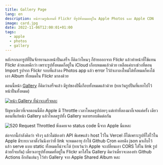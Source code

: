 ```yaml
---
title: Gallery Page
lang: en
description: หน้ารวมรูปแทนที่ Flickr ที่รูปทั้งหมดอยู่ใน Apple Photos และ Apple CDN
image: card.jpg
date: 2022-11-06T12:00:01+01:00
tags:
  - apple
  - photos
  - gallery
---
```


หลังจากเอารูปที่ปั่นจักรยานลงหน้าปั่นเสร็จ ก็คิดว่าไหนๆ ก็ย้ายออกจาก Flickr แล้วทำหน้าที่ใช้แทน Flickr ด้วยเลยดีกว่า เพราะรูปทั้งหมดก็อยู่ใน iCloud เกือบหมดแล้วด้วย เหลือแค่บางช่วงที่ตอน Import รูปจาก Flickr รอบที่แล้วลง Photos app แล้ว error ไว้ถ้าเอาลงใหม่ได้ทั้งหมดก็คงได้เอา Album ทั้งหมดใน Flickr มาลงด้วย

ตอนนี้หน้า [Gallery](https://www.llun.me/gallery) ก็คิดว่าเสร็จแล้ว มีรูปของปีนี้เกือบทั้งหมดแล้วด้วย (ยกเว้นรูปปั่นที่แยกไปไว้หน้าปั่นทั้งหมด)

[![หน้า Gallery ที่น่าจะเสร็จหละ](gallery.png)](https://www.llun.me/gallery)

ปัญหาเดียวที่เจอตอนนี้คือ Apple มี Throttle เวลาโหลดรูปบ่อยๆ แต่เท่าที่ลองมาก็เจอแค่ครั้ง
เดียวตอนที่แก้หน้า Gallery แล้วโหลดรูปทั้ง Gallery หลายรอบติดต่อกัน

![520 Request Throttled พึ่งเคยเจอ status code นี้จาก Apple นี่แหละ](throttle.png)

ต่อจากนี้กำลังคิดว่า จริงๆ แล้วไม่ต้องทำ API พิเศษแล้ว host ไว้ใน Vercel ก็ได้เพราะรูปที่ใส่ไว้ใน Apple มีระยะเวลาตั้งวันนึงกว่าที่ link จะหมดอายุ ถ้าใช้ Github Cron คอยดึง json มาเก็บไว้แล้ว serve แบบ static ทั้งหมดก็น่าจะได้ (ยกเว้นว่า Apple จะเปลี่ยนเอา CORS ใส่ใน link รูปด้วยก็จบกัน) เดี๋ยวเอารูปทั้งหมดที่อยู่ใน Flickr มาใส่ใน Gallery คิดว่าเดี๋ยวจะลองทำ Github Actions อีกอันเล่นๆ ไว้ทำ Gallery จาก Apple Shared Album หละ

